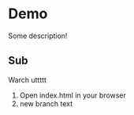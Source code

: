 # Demo

Some description!

## Sub

Warch uttttt

1. Open index.html in your browser
2. new branch text